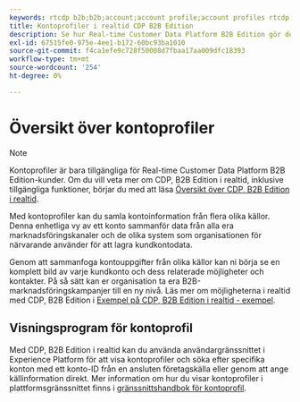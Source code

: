 ```yaml
---
keywords: rtcdp b2b;b2b;account;account profile;account profiles rtcdp;real-time customer data platform;
title: Kontoprofiler i realtid CDP B2B Edition
description: Se hur Real-time Customer Data Platform B2B Edition gör det möjligt att sammanställa kontouppgifter från olika källor med hjälp av kontoprofiler.
exl-id: 67515fe0-975e-4ee1-b172-60bc93ba1010
source-git-commit: f4ca1efe9c728f50008d7fbaa17aa009dfc18393
workflow-type: tm+mt
source-wordcount: '254'
ht-degree: 0%

---
```


# Översikt över kontoprofiler

>[!NOTE]
>
>Kontoprofiler är bara tillgängliga för Real-time Customer Data Platform B2B Edition-kunder. Om du vill veta mer om CDP, B2B Edition i realtid, inklusive tillgängliga funktioner, börjar du med att läsa [Översikt över CDP, B2B Edition i realtid](../b2b-overview.md).

Med kontoprofiler kan du samla kontoinformation från flera olika källor. Denna enhetliga vy av ett konto sammanför data från alla era marknadsföringskanaler och de olika system som organisationen för närvarande använder för att lagra kundkontodata.

Genom att sammanfoga kontouppgifter från olika källor kan ni börja se en komplett bild av varje kundkonto och dess relaterade möjligheter och kontakter. På så sätt kan er organisation ta era B2B-marknadsföringskampanjer till en ny nivå. Läs mer om möjligheterna i realtid med CDP, B2B Edition i [Exempel på CDP, B2B Edition i realtid - exempel](../b2b-use-case.md).

## Visningsprogram för kontoprofil

Med CDP, B2B Edition i realtid kan du använda användargränssnittet i Experience Platform för att visa kontoprofiler och söka efter specifika konton med ett konto-ID från en ansluten företagskälla eller genom att ange källinformation direkt. Mer information om hur du visar kontoprofiler i plattformsgränssnittet finns i [gränssnittshandbok för kontoprofil](account-profile-ui-guide.md).
